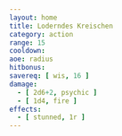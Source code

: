 ```yaml
---
layout: home
title: Loderndes Kreischen
category: action
range: 15
cooldown:
aoe: radius
hitbonus:
savereq: [ wis, 16 ]
damage:
  - [ 2d6+2, psychic ]
  - [ 1d4, fire ]
effects:
  - [ stunned, 1r ]
---
```

